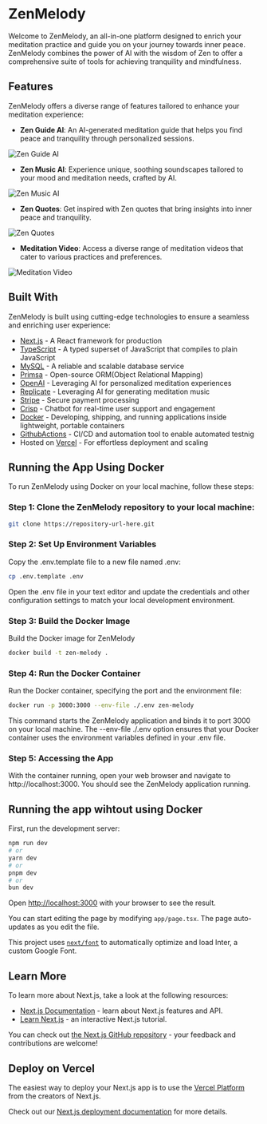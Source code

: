 # ZenMelody

Welcome to ZenMelody, an all-in-one platform designed to enrich your meditation practice and guide you on your journey towards inner peace. ZenMelody combines the power of AI with the wisdom of Zen to offer a comprehensive suite of tools for achieving tranquility and mindfulness.

## Features

ZenMelody offers a diverse range of features tailored to enhance your meditation experience:

- **Zen Guide AI**: An AI-generated meditation guide that helps you find peace and tranquility through personalized sessions.
  
![Zen Guide AI](/public/zen-guide-web.png)

- **Zen Music AI**: Experience unique, soothing soundscapes tailored to your mood and meditation needs, crafted by AI.

![Zen Music AI](/public/zen-music-web.png)

- **Zen Quotes**: Get inspired with Zen quotes that bring insights into inner peace and tranquility.

![Zen Quotes](/public/zen-quotes-web.png)

- **Meditation Video**: Access a diverse range of meditation videos that cater to various practices and preferences.

![Meditation Video](/public/zen-video-web.png)

## Built With

ZenMelody is built using cutting-edge technologies to ensure a seamless and enriching user experience:

- [Next.js](https://nextjs.org/) - A React framework for production
- [TypeScript](https://www.typescriptlang.org/) - A typed superset of JavaScript that compiles to plain JavaScript
- [MySQL](https://planetscale.com/) - A reliable and scalable database service
- [Primsa](https://www.prisma.io/) - Open-source ORM(Object Relational Mapping)
- [OpenAI](https://openai.com/) - Leveraging AI for personalized meditation experiences
- [Replicate](https://replicate.com/) - Leveraging AI for generating meditation music
- [Stripe](https://stripe.com) - Secure payment processing
- [Crisp](https://crisp.chat/en/) - Chatbot for real-time user support and engagement
- [Docker](https://www.docker.com/) - Developing, shipping, and running applications inside lightweight, portable containers
- [GithubActions](https://docs.github.com/en/actions) - CI/CD and automation tool to enable automated testnig
- Hosted on [Vercel](https://vercel.com/) - For effortless deployment and scaling


## Running the App Using Docker

To run ZenMelody using Docker on your local machine, follow these steps:

### Step 1: Clone the ZenMelody repository to your local machine:

```bash
git clone https://repository-url-here.git
```


### Step 2: Set Up Environment Variables
Copy the .env.template file to a new file named .env:

```bash
cp .env.template .env
```
Open the .env file in your text editor and update the credentials and other configuration settings to match your local development environment.

### Step 3: Build the Docker Image

Build the Docker image for ZenMelody

```bash
docker build -t zen-melody .
```

### Step 4: Run the Docker Container
Run the Docker container, specifying the port and the environment file:
```bash
docker run -p 3000:3000 --env-file ./.env zen-melody
```
This command starts the ZenMelody application and binds it to port 3000 on your local machine. The --env-file ./.env option ensures that your Docker container uses the environment variables defined in your .env file.

### Step 5: Accessing the App
With the container running, open your web browser and navigate to http://localhost:3000. You should see the ZenMelody application running.

## Running the app wihtout using Docker

First, run the development server:

```bash
npm run dev
# or
yarn dev
# or
pnpm dev
# or
bun dev
```

Open [http://localhost:3000](http://localhost:3000) with your browser to see the result.

You can start editing the page by modifying `app/page.tsx`. The page auto-updates as you edit the file.

This project uses [`next/font`](https://nextjs.org/docs/basic-features/font-optimization) to automatically optimize and load Inter, a custom Google Font.


## Learn More

To learn more about Next.js, take a look at the following resources:

- [Next.js Documentation](https://nextjs.org/docs) - learn about Next.js features and API.
- [Learn Next.js](https://nextjs.org/learn) - an interactive Next.js tutorial.

You can check out [the Next.js GitHub repository](https://github.com/vercel/next.js/) - your feedback and contributions are welcome!

## Deploy on Vercel

The easiest way to deploy your Next.js app is to use the [Vercel Platform](https://vercel.com/new?utm_medium=default-template&filter=next.js&utm_source=create-next-app&utm_campaign=create-next-app-readme) from the creators of Next.js.

Check out our [Next.js deployment documentation](https://nextjs.org/docs/deployment) for more details.
